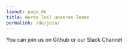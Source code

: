 ```yaml
---
layout: page_de
title: Werde Teil unseres Teams 
permalink: /de/join/
---
```


You can join us on Github or our Slack Channel